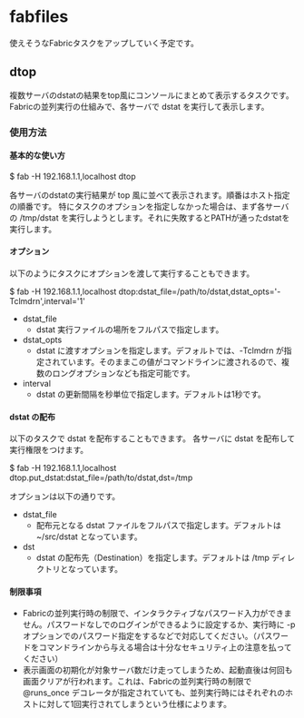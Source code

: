 fabfiles
========

使えそうなFabricタスクをアップしていく予定です。


## dtop

複数サーバのdstatの結果をtop風にコンソールにまとめて表示するタスクです。
Fabricの並列実行の仕組みで、各サーバで dstat を実行して表示します。

### 使用方法
#### 基本的な使い方
$ fab -H 192.168.1.1,localhost dtop

各サーバのdstatの実行結果が top 風に並べて表示されます。順番はホスト指定の順番です。
特にタスクのオプションを指定しなかった場合は、まず各サーバの /tmp/dstat を実行しようとします。それに失敗するとPATHが通ったdstatを実行します。

#### オプション

以下のようにタスクにオプションを渡して実行することもできます。

$ fab -H 192.168.1.1,localhost dtop:dstat_file=/path/to/dstat,dstat_opts='-Tclmdrn',interval='1'

* dstat_file
    * dstat 実行ファイルの場所をフルパスで指定します。
* dstat_opts
    * dstat に渡すオプションを指定します。デフォルトでは、-Tclmdrn が指定されています。そのままこの値がコマンドラインに渡されるので、複数のロングオプションなども指定可能です。
* interval
    * dstat の更新間隔を秒単位で指定します。デフォルトは1秒です。

#### dstat の配布
以下のタスクで dstat を配布することもできます。 各サーバに dstat を配布して実行権限をつけます。

$ fab -H 192.168.1.1,localhost dtop.put_dstat:dstat_file=/path/to/dstat,dst=/tmp

オプションは以下の通りです。

* dstat_file
    * 配布元となる dstat ファイルをフルパスで指定します。デフォルトは ~/src/dstat となっています。
* dst
    * dstat の配布先（Destination）を指定します。デフォルトは /tmp ディレクトリとなっています。

#### 制限事項
* Fabricの並列実行時の制限で、インタラクティブなパスワード入力ができません。パスワードなしでのログインができるように設定するか、実行時に -p オプションでのパスワード指定をするなどで対応してください。（パスワードをコマンドラインから与える場合は十分なセキュリティ上の注意を払ってください）
* 表示画面の初期化が対象サーバ数だけ走ってしまうため、起動直後は何回も画面クリアが行われます。これは、Fabricの並列実行時の制限で @runs_once デコレータが指定されていても、並列実行時にはそれぞれのホストに対して1回実行されてしまうという仕様によります。
